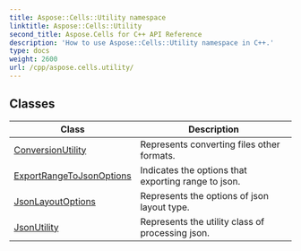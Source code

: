 ```yaml
---
title: Aspose::Cells::Utility namespace
linktitle: Aspose::Cells::Utility
second_title: Aspose.Cells for C++ API Reference
description: 'How to use Aspose::Cells::Utility namespace in C++.'
type: docs
weight: 2600
url: /cpp/aspose.cells.utility/
---
```




## Classes

| Class | Description |
| --- | --- |
| [ConversionUtility](./conversionutility/) | Represents converting files other formats. |
| [ExportRangeToJsonOptions](./exportrangetojsonoptions/) | Indicates the options that exporting range to json. |
| [JsonLayoutOptions](./jsonlayoutoptions/) | Represents the options of json layout type. |
| [JsonUtility](./jsonutility/) | Represents the utility class of processing json. |

